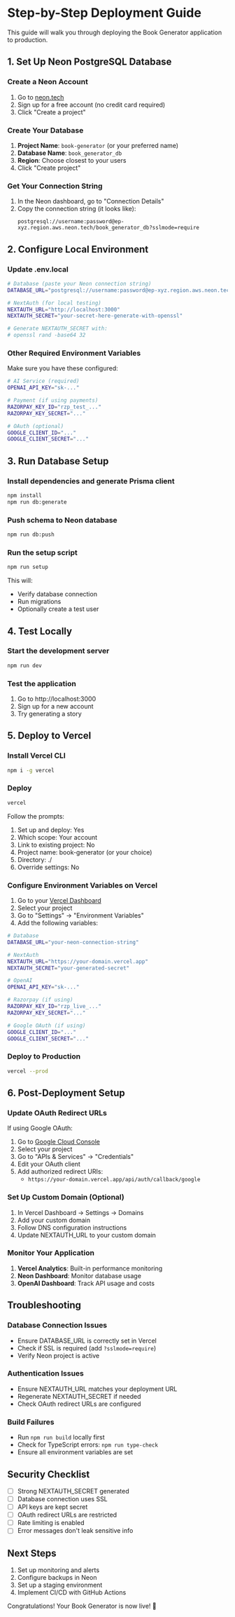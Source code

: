 # Step-by-Step Deployment Guide

This guide will walk you through deploying the Book Generator application to production.

## 1. Set Up Neon PostgreSQL Database

### Create a Neon Account
1. Go to [neon.tech](https://neon.tech)
2. Sign up for a free account (no credit card required)
3. Click "Create a project"

### Create Your Database
1. **Project Name**: `book-generator` (or your preferred name)
2. **Database Name**: `book_generator_db`
3. **Region**: Choose closest to your users
4. Click "Create project"

### Get Your Connection String
1. In the Neon dashboard, go to "Connection Details"
2. Copy the connection string (it looks like):
   ```
   postgresql://username:password@ep-xyz.region.aws.neon.tech/book_generator_db?sslmode=require
   ```

## 2. Configure Local Environment

### Update .env.local
```bash
# Database (paste your Neon connection string)
DATABASE_URL="postgresql://username:password@ep-xyz.region.aws.neon.tech/book_generator_db?sslmode=require"

# NextAuth (for local testing)
NEXTAUTH_URL="http://localhost:3000"
NEXTAUTH_SECRET="your-secret-here-generate-with-openssl"

# Generate NEXTAUTH_SECRET with:
# openssl rand -base64 32
```

### Other Required Environment Variables
Make sure you have these configured:
```bash
# AI Service (required)
OPENAI_API_KEY="sk-..."

# Payment (if using payments)
RAZORPAY_KEY_ID="rzp_test_..."
RAZORPAY_KEY_SECRET="..."

# OAuth (optional)
GOOGLE_CLIENT_ID="..."
GOOGLE_CLIENT_SECRET="..."
```

## 3. Run Database Setup

### Install dependencies and generate Prisma client
```bash
npm install
npm run db:generate
```

### Push schema to Neon database
```bash
npm run db:push
```

### Run the setup script
```bash
npm run setup
```

This will:
- Verify database connection
- Run migrations
- Optionally create a test user

## 4. Test Locally

### Start the development server
```bash
npm run dev
```

### Test the application
1. Go to http://localhost:3000
2. Sign up for a new account
3. Try generating a story

## 5. Deploy to Vercel

### Install Vercel CLI
```bash
npm i -g vercel
```

### Deploy
```bash
vercel
```

Follow the prompts:
1. Set up and deploy: Yes
2. Which scope: Your account
3. Link to existing project: No
4. Project name: book-generator (or your choice)
5. Directory: ./
6. Override settings: No

### Configure Environment Variables on Vercel

1. Go to your [Vercel Dashboard](https://vercel.com/dashboard)
2. Select your project
3. Go to "Settings" → "Environment Variables"
4. Add the following variables:

```bash
# Database
DATABASE_URL="your-neon-connection-string"

# NextAuth
NEXTAUTH_URL="https://your-domain.vercel.app"
NEXTAUTH_SECRET="your-generated-secret"

# OpenAI
OPENAI_API_KEY="sk-..."

# Razorpay (if using)
RAZORPAY_KEY_ID="rzp_live_..."
RAZORPAY_KEY_SECRET="..."

# Google OAuth (if using)
GOOGLE_CLIENT_ID="..."
GOOGLE_CLIENT_SECRET="..."
```

### Deploy to Production
```bash
vercel --prod
```

## 6. Post-Deployment Setup

### Update OAuth Redirect URLs

If using Google OAuth:
1. Go to [Google Cloud Console](https://console.cloud.google.com)
2. Select your project
3. Go to "APIs & Services" → "Credentials"
4. Edit your OAuth client
5. Add authorized redirect URIs:
   - `https://your-domain.vercel.app/api/auth/callback/google`

### Set Up Custom Domain (Optional)

1. In Vercel Dashboard → Settings → Domains
2. Add your custom domain
3. Follow DNS configuration instructions
4. Update NEXTAUTH_URL to your custom domain

### Monitor Your Application

1. **Vercel Analytics**: Built-in performance monitoring
2. **Neon Dashboard**: Monitor database usage
3. **OpenAI Dashboard**: Track API usage and costs

## Troubleshooting

### Database Connection Issues
- Ensure DATABASE_URL is correctly set in Vercel
- Check if SSL is required (add `?sslmode=require`)
- Verify Neon project is active

### Authentication Issues
- Ensure NEXTAUTH_URL matches your deployment URL
- Regenerate NEXTAUTH_SECRET if needed
- Check OAuth redirect URLs are configured

### Build Failures
- Run `npm run build` locally first
- Check for TypeScript errors: `npm run type-check`
- Ensure all environment variables are set

## Security Checklist

- [ ] Strong NEXTAUTH_SECRET generated
- [ ] Database connection uses SSL
- [ ] API keys are kept secret
- [ ] OAuth redirect URLs are restricted
- [ ] Rate limiting is enabled
- [ ] Error messages don't leak sensitive info

## Next Steps

1. Set up monitoring and alerts
2. Configure backups in Neon
3. Set up a staging environment
4. Implement CI/CD with GitHub Actions

Congratulations! Your Book Generator is now live! 🎉